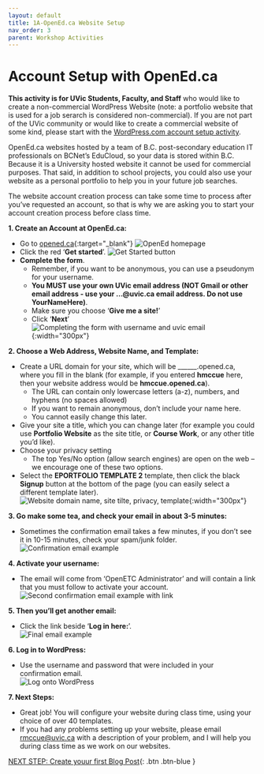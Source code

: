 ```yaml
---
layout: default
title: 1A-OpenEd.ca Website Setup
nav_order: 3
parent: Workshop Activities
---
```

# Account Setup with OpenEd.ca
**This activity is for UVic Students, Faculty, and Staff** who would like to create a non-commercial WordPress Website (note: a portfolio website that is used for a job serarch is considered non-commercial). If you are not part of the UVic community or would like to create a commercial website of some kind, please start with the [WordPress.com account setup activity](account-setup-post.html).

OpenEd.ca websites hosted by a team of B.C. post-secondary education IT professionals on BCNet’s EduCloud, so your data is stored within B.C.  Because it is a University hosted website it cannot be used for commercial purposes. That said, in addition to school projects, you could also use your website as a personal portfolio to help you in your future job searches.

The website account creation process can take some time to process after you’ve requested an account, so that is why we are asking you to start your account creation process before class time.

**1. Create an Account at OpenEd.ca:**
  - Go to [opened.ca](https://opened.ca/){:target="_blank"} 
  ![OpenEd homepage](/images/opened-setup-01.png)
  - Click the red ‘**Get started**’.
  ![Get Started button](/images/opened-setup-02.png)
  - **Complete the form**.
    - Remember, if you want to be anonymous, you can use a pseudonym for your username.
    - **You MUST use your own UVic email address (NOT Gmail or other email address - use your …@uvic.ca email address. Do not use YourNameHere)**.
    - Make sure you choose ‘**Give me a site!**’
    - Click ‘**Next**’<br>
   ![Completing the form with username and uvic email](/images/opened-setup-03b.png){:width="300px"}
  
**2. Choose a Web Address, Website Name, and Template:**  
  - Create a URL domain for your site, which will be ______.opened.ca, where you fill in the blank (for example, if you entered **hmccue** here, then your website address would be **hmccue.opened.ca**).
    - The URL can contain only lowercase letters (a-z), numbers, and hyphens (no spaces allowed)
    - If you want to remain anonymous, don’t include your name here.
    - You cannot easily change this later.
  - Give your site a title, which you can change later (for example you could use **Portfolio Website** as the site title, or **Course Work**, or any other title you’d like).
  - Choose your privacy setting
    - The top Yes/No option (allow search engines) are open on the web – we encourage one of these two options.
  - Select the **EPORTFOLIO TEMPLATE 2** template, then click the black **Signup** button at the bottom of the page (you can easily select a different template later).<br>
  ![Website domain name, site tilte, privacy, template](/images/opened-setup-03.png){:width="300px"}
  
**3. Go make some tea, and check your email in about 3-5 minutes:**
  - Sometimes the confirmation email takes a few minutes, if you don’t see it in 10-15 minutes, check your spam/junk folder.<br>
  ![Confirmation email example](/images/opened-setup-05.png)
 
**4. Activate your username:**
   - The email will come from ‘OpenETC Administrator’ and will contain a link that you must follow to activate your account.<br>
   ![Second confirmation email example with link](/images/opened-setup-06b.png)

**5. Then you’ll get another email:**
   - Click the link beside ‘**Log in here:**’.<br>
   ![Final email example](/images/opened-setup-07b.png)

**6. Log in to WordPress:**
   - Use the username and password that were included in your confirmation email.<br>
   ![Log onto WordPress](/images/opened-setup-08b.png)
   
**7. Next Steps:**
   - Great job! You will configure your website during class time, using your choice of over 40 templates.
   - If you had any problems setting up your website, please email rmccue@uvic.ca with a description of your problem, and I will help you during class time as we work on our websites.

[NEXT STEP: Create youur first Blog Post](open-ed-blog-post){: .btn .btn-blue }
